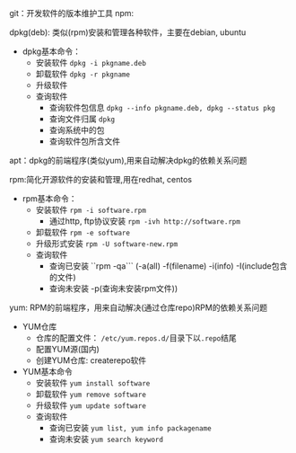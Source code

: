 git：开发软件的版本维护工具
npm:

dpkg(deb): 类似(rpm)安装和管理各种软件，主要在debian, ubuntu 
- dpkg基本命令：
    - 安装软件 ```dpkg -i pkgname.deb```
    - 卸载软件 ```dpkg -r pkgname```
    - 升级软件 
    - 查询软件 
        - 查询软件包信息 ```dpkg --info pkgname.deb, dpkg --status pkg```
        - 查询文件归属 ```dpkg ```
        - 查询系统中的包 
        - 查询软件包所含文件
    
apt：dpkg的前端程序(类似yum),用来自动解决dpkg的依赖关系问题


rpm:简化开源软件的安装和管理,用在redhat, centos
- rpm基本命令：
    - 安装软件 ```rpm -i software.rpm```
        - 通过http, ftp协议安装 ```rpm -ivh http://software.rpm```
    - 卸载软件 ```rpm -e software```
    - 升级形式安装  ```rpm -U software-new.rpm```  
    - 查询软件 
        - 查询已安装   ``rpm -qa``` (-a(all) -f(filename) -i(info) -I(include包含的文件) 
        - 查询未安装    -p(查询未安装rpm文件))

yum: RPM的前端程序，用来自动解决(通过仓库repo)RPM的依赖关系问题    
- YUM仓库
    - 仓库的配置文件： ```/etc/yum.repos.d/```目录下以```.repo```结尾
    - 配置YUM源(国内)
    - 创建YUM仓库: createrepo软件
- YUM基本命令
    - 安装软件  ```yum install software```
    - 卸载软件   ```yum remove software```
    - 升级软件    ```yum update software```
    - 查询软件    
        - 查询已安装 ```yum list, yum info packagename```
        - 查询未安装  ```yum search keyword```
